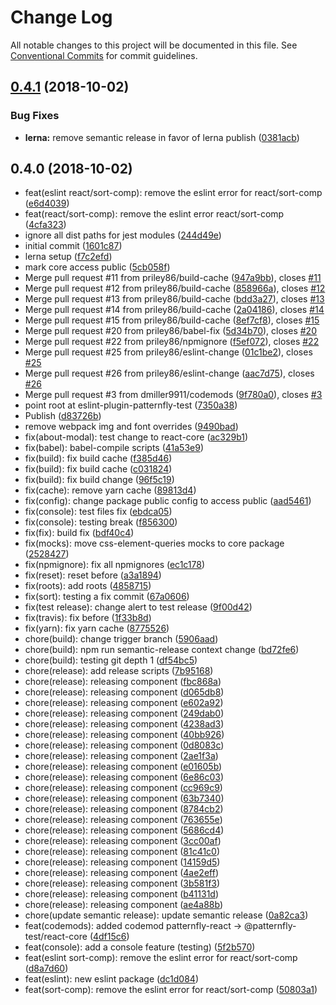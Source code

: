 # Change Log

All notable changes to this project will be documented in this file.
See [Conventional Commits](https://conventionalcommits.org) for commit guidelines.

<a name="0.4.1"></a>
## [0.4.1](https://github.com/patternfly/patternfly-react/compare/eslint-plugin-patternfly-test@0.4.0...eslint-plugin-patternfly-test@0.4.1) (2018-10-02)


### Bug Fixes

* **lerna:** remove semantic release in favor of lerna publish ([0381acb](https://github.com/patternfly/patternfly-react/commit/0381acb))




## 0.4.0 (2018-10-02)

* feat(eslint react/sort-comp): remove the eslint error for react/sort-comp ([e6d4039](https://github.com/patternfly/patternfly-react/commit/e6d4039))
* feat(react/sort-comp): remove the eslint error react/sort-comp ([4cfa323](https://github.com/patternfly/patternfly-react/commit/4cfa323))
* ignore all dist paths for jest modules ([244d49e](https://github.com/patternfly/patternfly-react/commit/244d49e))
* initial commit ([1601c87](https://github.com/patternfly/patternfly-react/commit/1601c87))
* lerna setup ([f7c2efd](https://github.com/patternfly/patternfly-react/commit/f7c2efd))
* mark core access public ([5cb058f](https://github.com/patternfly/patternfly-react/commit/5cb058f))
* Merge pull request #11 from priley86/build-cache ([947a9bb](https://github.com/patternfly/patternfly-react/commit/947a9bb)), closes [#11](https://github.com/patternfly/patternfly-react/issues/11)
* Merge pull request #12 from priley86/build-cache ([858966a](https://github.com/patternfly/patternfly-react/commit/858966a)), closes [#12](https://github.com/patternfly/patternfly-react/issues/12)
* Merge pull request #13 from priley86/build-cache ([bdd3a27](https://github.com/patternfly/patternfly-react/commit/bdd3a27)), closes [#13](https://github.com/patternfly/patternfly-react/issues/13)
* Merge pull request #14 from priley86/build-cache ([2a04186](https://github.com/patternfly/patternfly-react/commit/2a04186)), closes [#14](https://github.com/patternfly/patternfly-react/issues/14)
* Merge pull request #15 from priley86/build-cache ([8ef7cf8](https://github.com/patternfly/patternfly-react/commit/8ef7cf8)), closes [#15](https://github.com/patternfly/patternfly-react/issues/15)
* Merge pull request #20 from priley86/babel-fix ([5d34b70](https://github.com/patternfly/patternfly-react/commit/5d34b70)), closes [#20](https://github.com/patternfly/patternfly-react/issues/20)
* Merge pull request #22 from priley86/npmignore ([f5ef072](https://github.com/patternfly/patternfly-react/commit/f5ef072)), closes [#22](https://github.com/patternfly/patternfly-react/issues/22)
* Merge pull request #25 from priley86/eslint-change ([01c1be2](https://github.com/patternfly/patternfly-react/commit/01c1be2)), closes [#25](https://github.com/patternfly/patternfly-react/issues/25)
* Merge pull request #26 from priley86/eslint-change ([aac7d75](https://github.com/patternfly/patternfly-react/commit/aac7d75)), closes [#26](https://github.com/patternfly/patternfly-react/issues/26)
* Merge pull request #3 from dmiller9911/codemods ([9f780a0](https://github.com/patternfly/patternfly-react/commit/9f780a0)), closes [#3](https://github.com/patternfly/patternfly-react/issues/3)
* point root at eslint-plugin-patternfly-test ([7350a38](https://github.com/patternfly/patternfly-react/commit/7350a38))
* Publish ([d83726b](https://github.com/patternfly/patternfly-react/commit/d83726b))
* remove webpack img and font overrides ([9490bad](https://github.com/patternfly/patternfly-react/commit/9490bad))
* fix(about-modal): test change to react-core ([ac329b1](https://github.com/patternfly/patternfly-react/commit/ac329b1))
* fix(babel): babel-compile scripts ([41a53e9](https://github.com/patternfly/patternfly-react/commit/41a53e9))
* fix(build): fix build cache ([f385d46](https://github.com/patternfly/patternfly-react/commit/f385d46))
* fix(build): fix build cache ([c031824](https://github.com/patternfly/patternfly-react/commit/c031824))
* fix(build): fix build change ([96f5c19](https://github.com/patternfly/patternfly-react/commit/96f5c19))
* fix(cache): remove yarn cache ([89813d4](https://github.com/patternfly/patternfly-react/commit/89813d4))
* fix(config): change package public config to access public ([aad5461](https://github.com/patternfly/patternfly-react/commit/aad5461))
* fix(console): test files fix ([ebdca05](https://github.com/patternfly/patternfly-react/commit/ebdca05))
* fix(console): testing break ([f856300](https://github.com/patternfly/patternfly-react/commit/f856300))
* fix(fix): build fix ([bdf40c4](https://github.com/patternfly/patternfly-react/commit/bdf40c4))
* fix(mocks): move css-element-queries mocks to core package ([2528427](https://github.com/patternfly/patternfly-react/commit/2528427))
* fix(npmignore): fix all npmignores ([ec1c178](https://github.com/patternfly/patternfly-react/commit/ec1c178))
* fix(reset): reset before ([a3a1894](https://github.com/patternfly/patternfly-react/commit/a3a1894))
* fix(roots): add roots ([4858715](https://github.com/patternfly/patternfly-react/commit/4858715))
* fix(sort): testing a fix commit ([67a0606](https://github.com/patternfly/patternfly-react/commit/67a0606))
* fix(test release): change alert to test release ([9f00d42](https://github.com/patternfly/patternfly-react/commit/9f00d42))
* fix(travis): fix before ([1f33b8d](https://github.com/patternfly/patternfly-react/commit/1f33b8d))
* fix(yarn): fix yarn cache ([8775526](https://github.com/patternfly/patternfly-react/commit/8775526))
* chore(build): change trigger branch ([5906aad](https://github.com/patternfly/patternfly-react/commit/5906aad))
* chore(build): npm run semantic-release context change ([bd72fe6](https://github.com/patternfly/patternfly-react/commit/bd72fe6))
* chore(build): testing git depth 1 ([df54bc5](https://github.com/patternfly/patternfly-react/commit/df54bc5))
* chore(release): add release scripts ([7b95168](https://github.com/patternfly/patternfly-react/commit/7b95168))
* chore(release): releasing component ([fbc868a](https://github.com/patternfly/patternfly-react/commit/fbc868a))
* chore(release): releasing component ([d065db8](https://github.com/patternfly/patternfly-react/commit/d065db8))
* chore(release): releasing component ([e602a92](https://github.com/patternfly/patternfly-react/commit/e602a92))
* chore(release): releasing component ([249dab0](https://github.com/patternfly/patternfly-react/commit/249dab0))
* chore(release): releasing component ([4238ad3](https://github.com/patternfly/patternfly-react/commit/4238ad3))
* chore(release): releasing component ([40bb926](https://github.com/patternfly/patternfly-react/commit/40bb926))
* chore(release): releasing component ([0d8083c](https://github.com/patternfly/patternfly-react/commit/0d8083c))
* chore(release): releasing component ([2ae1f3a](https://github.com/patternfly/patternfly-react/commit/2ae1f3a))
* chore(release): releasing component ([e01605b](https://github.com/patternfly/patternfly-react/commit/e01605b))
* chore(release): releasing component ([6e86c03](https://github.com/patternfly/patternfly-react/commit/6e86c03))
* chore(release): releasing component ([cc969c9](https://github.com/patternfly/patternfly-react/commit/cc969c9))
* chore(release): releasing component ([63b7340](https://github.com/patternfly/patternfly-react/commit/63b7340))
* chore(release): releasing component ([8784cb2](https://github.com/patternfly/patternfly-react/commit/8784cb2))
* chore(release): releasing component ([763655e](https://github.com/patternfly/patternfly-react/commit/763655e))
* chore(release): releasing component ([5686cd4](https://github.com/patternfly/patternfly-react/commit/5686cd4))
* chore(release): releasing component ([3cc00af](https://github.com/patternfly/patternfly-react/commit/3cc00af))
* chore(release): releasing component ([81c41c0](https://github.com/patternfly/patternfly-react/commit/81c41c0))
* chore(release): releasing component ([14159d5](https://github.com/patternfly/patternfly-react/commit/14159d5))
* chore(release): releasing component ([4ae2eff](https://github.com/patternfly/patternfly-react/commit/4ae2eff))
* chore(release): releasing component ([3b581f3](https://github.com/patternfly/patternfly-react/commit/3b581f3))
* chore(release): releasing component ([b41131d](https://github.com/patternfly/patternfly-react/commit/b41131d))
* chore(release): releasing component ([ae4a88b](https://github.com/patternfly/patternfly-react/commit/ae4a88b))
* chore(update semantic release): update semantic release ([0a82ca3](https://github.com/patternfly/patternfly-react/commit/0a82ca3))
* feat(codemods): added codemod patternfly-react -> @patternfly-test/react-core ([4df15c6](https://github.com/patternfly/patternfly-react/commit/4df15c6))
* feat(console): add a console feature (testing) ([5f2b570](https://github.com/patternfly/patternfly-react/commit/5f2b570))
* feat(eslint sort-comp): remove the eslint error for react/sort-comp ([d8a7d60](https://github.com/patternfly/patternfly-react/commit/d8a7d60))
* feat(eslint): new eslint package ([dc1d084](https://github.com/patternfly/patternfly-react/commit/dc1d084))
* feat(sort-comp): remove the eslint error for react/sort-comp ([50803a1](https://github.com/patternfly/patternfly-react/commit/50803a1))
